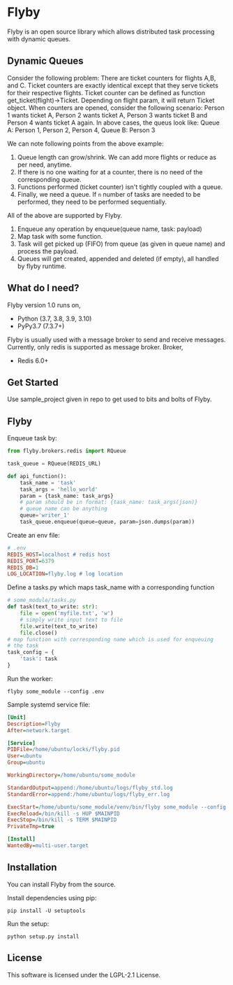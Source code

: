 # Flyby
Flyby is an open source library which allows distributed task processing with dynamic queues.

## Dynamic Queues
Consider the following problem:
There are ticket counters for flights A,B, and C. Ticket counters are exactly identical except that they serve tickets for their respective flights.
Ticket counter can be defined as function get_ticket(flight)->Ticket. Depending on flight param, it will return Ticket object.
When counters are opened, consider the following scenario: 
Person 1 wants ticket A, Person 2 wants ticket A, Person 3 wants ticket B and Person 4 wants ticket A again.
In above cases, the queus look like: Queue A: Person 1, Person 2, Person 4, Queue B: Person 3

We can note following points from the above example:
1. Queue length can grow/shrink. We can add more flights or reduce as per need, anytime.
2. If there is no one waiting for at a counter, there is no need of the corresponding queue.
3. Functions performed (ticket counter) isn't tightly coupled with a queue.
4. Finally, we need a queue. If `n` number of tasks are needed to be performed, they need to be performed sequentially.

All of the above are supported by Flyby.
1. Enqueue any operation by enqueue(queue name, task: payload)
2. Map task with some function.
3. Task will get picked up (FIFO) from queue (as given in queue name) and process the payload.
4. Queues will get created, appended and deleted (if empty), all handled by flyby runtime.

## What do I need?
Flyby version 1.0 runs on,
<ul>
<li> Python (3.7, 3.8, 3.9, 3.10) </li>
<li> PyPy3.7 (7.3.7+) </li>
</ul>
Flyby is usually used with a message broker to send and receive messages. Currently, only redis is supported as message broker.
Broker,
<ul>
<li> Redis 6.0+ </li>
</ul>

## Get Started

Use sample_project given in repo to get used to bits and bolts of Flyby.

## Flyby 

Enqueue task by:
```python
from flyby.brokers.redis import RQueue

task_queue = RQueue(REDIS_URL)

def api_function():
    task_name = 'task'
    task_args = 'hello_world'
    param = {task_name: task_args}
    # param should be in format: {task_name: task_args(json)}
    # queue name can be anything
    queue='writer_1'
    task_queue.enqueue(queue=queue, param=json.dumps(param))
```
Create an env file:
```ini
# .env
REDIS_HOST=localhost # redis host
REDIS_PORT=6379
REDIS_DB=1
LOG_LOCATION=flyby.log # log location
```

Define a tasks.py which maps task_name with a corresponding function
```python
# some_module/tasks.py
def task(text_to_write: str):
    file = open('myfile.txt', 'w')
    # simply write input text to file
    file.write(text_to_write)
    file.close()
# map function with corresponding name which is used for enqueuing
# the task
task_config = {
    'task': task
}

```

Run the worker:
```shell
flyby some_module --config .env
```

Sample systemd service file:
```ini
[Unit]
Description=Flyby 
After=network.target

[Service]
PIDFile=/home/ubuntu/locks/flyby.pid
User=ubuntu
Group=ubuntu

WorkingDirectory=/home/ubuntu/some_module

StandardOutput=append:/home/ubuntu/logs/flyby_std.log
StandardError=append:/home/ubuntu/logs/flyby_err.log

ExecStart=/home/ubuntu/some_module/venv/bin/flyby some_module --config .env
ExecReload=/bin/kill -s HUP $MAINPID
ExecStop=/bin/kill -s TERM $MAINPID
PrivateTmp=true

[Install]
WantedBy=multi-user.target

```

## Installation

You can install Flyby from the source.

Install dependencies using pip:

    pip install -U setuptools

Run the setup:

    python setup.py install

## License
This software is licensed under the LGPL-2.1 License.